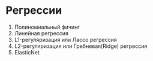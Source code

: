 # Регрессии

1. Полиномиальный фичинг
2. Линейная регрессия
3. L1-регуляризация или Лассо регрессия
4. L2-регуляризация или Гребневая(Ridge) регрессия
5. ElasticNet
